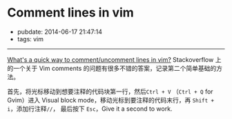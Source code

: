 # Comment lines in vim

- pubdate: 2014-06-17 21:47:14
- tags: vim

------

[What's a quick way to comment/uncomment lines in vim?](http://stackoverflow.com/questions/1676632/whats-a-quick-way-to-comment-uncomment-lines-in-vim) Stackoverflow 上的一个关于 Vim comments 的问题有很多不错的答案，记录第二个简单基础的方法。

首先，将光标移动到想要注释的代码块第一行，然后`Ctrl + V` （`Ctrl + Q` for Gvim）进入 Visual block mode，移动光标到要注释的代码末行，再 `Shift + i`，添加行注释`//`， 最后按下 `Esc`，Give it a second to work.
